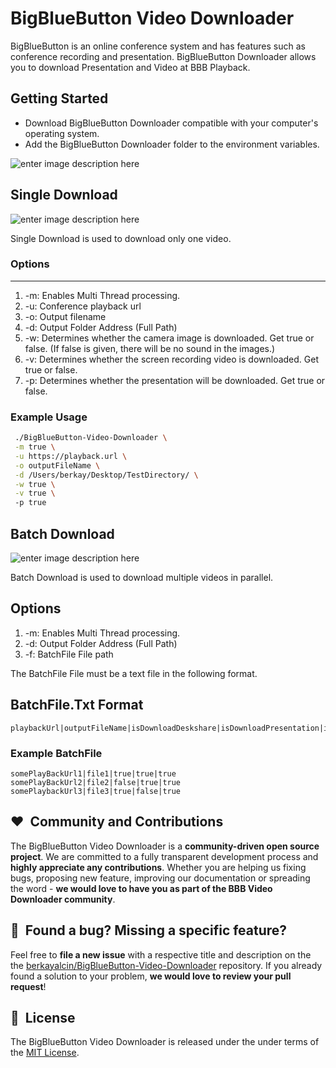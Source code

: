# BigBlueButton Video Downloader

BigBlueButton is an online conference system and has features such as conference recording and presentation.
BigBlueButton Downloader allows you to download Presentation and Video at BBB Playback.

## Getting Started

- Download BigBlueButton Downloader compatible with your computer's operating system.
- Add the BigBlueButton Downloader folder to the environment variables.


![enter image description here](https://i.ibb.co/djX2HQS/bbb-downloader.png)

## Single Download

![enter image description here](https://i.ibb.co/GpfKQD6/bbb-single-download.png)

Single Download is used to download only one video.

### Options
------

1) -m: Enables Multi Thread processing.
2) -u: Conference playback url
3) -o: Output filename
4) -d: Output Folder Address (Full Path)
5) -w: Determines whether the camera image is downloaded. Get true or false. (If false is given, there will be no sound in the images.)
6) -v: Determines whether the screen recording video is downloaded. Get true or false.
7) -p: Determines whether the presentation will be downloaded. Get true or false.

### Example Usage
```bash
 ./BigBlueButton-Video-Downloader \
 -m true \
 -u https://playback.url \
 -o outputFileName \
 -d /Users/berkay/Desktop/TestDirectory/ \
 -w true \
 -v true \ 
 -p true

```

   ## Batch Download

![enter image description here](https://i.ibb.co/8NXGCMD/bbb-batch-download.png)   

Batch Download is used to download multiple videos in parallel.

## Options

1) -m: Enables Multi Thread processing.
2) -d: Output Folder Address (Full Path)
3) -f: BatchFile File path

The BatchFile File must be a text file in the following format.

## BatchFile.Txt Format

    playbackUrl|outputFileName|isDownloadDeskshare|isDownloadPresentation|isDownloadWebcam
   
### Example BatchFile

    somePlayBackUrl1|file1|true|true|true
    somePlayBackUrl2|file2|false|true|true
    somePlaybackUrl3|file3|true|false|true



## ❤️&nbsp; Community and Contributions

The BigBlueButton Video Downloader is a **community-driven open source project**. We are committed to a fully transparent development process and **highly appreciate any contributions**. Whether you are helping us fixing bugs, proposing new feature, improving our documentation or spreading the word - **we would love to have you as part of the BBB Video Downloader community**.



## 🤝&nbsp; Found a bug? Missing a specific feature?

Feel free to **file a new issue** with a respective title and description on the the [berkayalcin/BigBlueButton-Video-Downloader](https://github.com/berkayalcin/BigBlueButton-Video-Downloader/issues) repository. If you already found a solution to your problem, **we would love to review your pull request**!



## 📘&nbsp; License
The BigBlueButton Video Downloader is released under the under terms of the [MIT License](LICENSE).
